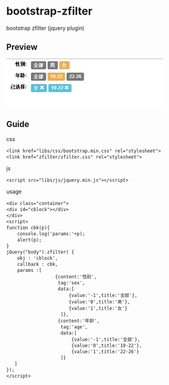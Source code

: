 bootstrap-zfilter
=================

bootstrap zfilter (jquery plugin)

Preview
-------
![preview](https://raw.githubusercontent.com/leegtang/bootstrap-zfilter/master/preview.JPG)

Guide
-----

css

	<link href="libs/css/bootstrap.min.css" rel="stylesheet">
	<link href="zfilter/zfilter.css" rel="stylesheet">

js

	<script src="libs/js/jquery.min.js"></script>

usage

	<div class="container">
	<div id="cblock"></div>
	</div>
	<script>
	function cbk(p){
		console.log('params:'+p);
		alert(p);
	}
	jQuery("body").zfilter( {
		obj : 'cblock',
		callback : cbk,
		params :[
	                  {content:'性别',
	                   tag:'sex',
	                   data:[
			        	   {value:'-1',title:'全部'},
			        	   {value:'0',title:'男'},
			        	   {value:'1',title:'女'}
			        	]},
			           {content:'年龄',
				        tag:'age',
				        data:[
						    {value:'-1',title:'全部'},
	        	         	{value:'0',title:'19-22'},
	        	         	{value:'1',title:'22-26'}
	        	        ]}
	   ]
	});
	</script>